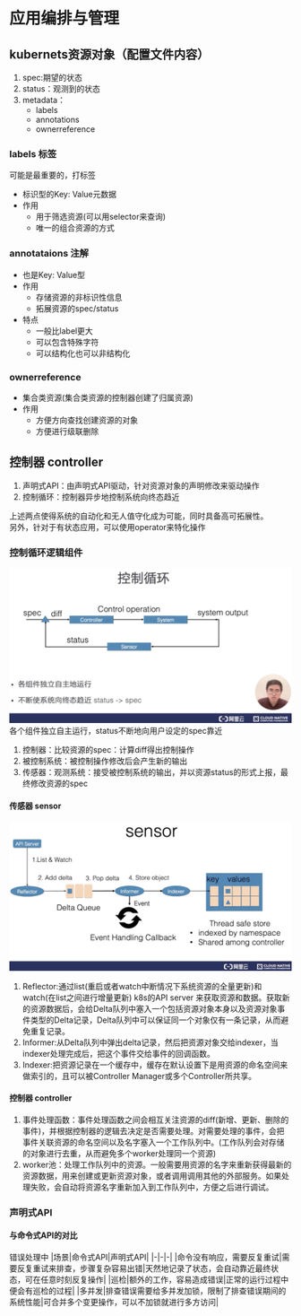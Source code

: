 # 应用编排与管理
## kubernets资源对象（配置文件内容）
1. spec:期望的状态
2. status：观测到的状态
3. metadata：
   - labels
   - annotations
   - ownerreference
### labels 标签
可能是最重要的，打标签
- 标识型的Key: Value元数据
- 作用
  - 用于筛选资源(可以用selector来查询)
  - 唯一的组合资源的方式
### annotataions 注解
- 也是Key: Value型
- 作用
  - 存储资源的非标识性信息
  - 拓展资源的spec/status
- 特点
  - 一般比label更大
  - 可以包含特殊字符
  - 可以结构化也可以非结构化
### ownerreference
- 集合类资源(集合类资源的控制器创建了归属资源)
- 作用
  - 方便方向查找创建资源的对象
  - 方便进行级联删除
## 控制器 controller
1. 声明式API：由声明式API驱动，针对资源对象的声明修改来驱动操作
2. 控制循环：控制器异步地控制系统向终态趋近  

上述两点使得系统的自动化和无人值守化成为可能，同时具备高可拓展性。  
另外，针对于有状态应用，可以使用operator来特化操作
### 控制循环逻辑组件
![控制循环](控制循环.png)
各个组件独立自主运行，status不断地向用户设定的spec靠近
1. 控制器：比较资源的spec：计算diff得出控制操作
2. 被控制系统：被控制操作修改后会产生新的输出
3. 传感器：观测系统：接受被控制系统的输出，并以资源status的形式上报，最终修改资源的spec
#### 传感器 sensor
![sensor](控制循环_sensor.png)
1. Reflector:通过list(重启或者watch中断情况下系统资源的全量更新)和watch(在list之间进行增量更新) k8s的API server 来获取资源和数据。获取新的资源数据后，会给Delta队列中塞入一个包括资源对象本身以及资源对象事件类型的Delta记录，Delta队列中可以保证同一个对象仅有一条记录，从而避免重复记录。
2. Informer:从Delta队列中弹出delta记录，然后把资源对象交给indexer，当indexer处理完成后，把这个事件交给事件的回调函数。
3. Indexer:把资源记录在一个缓存中，缓存在默认设置下是用资源的命名空间来做索引的，且可以被Controller Manager或多个Controller所共享。
#### 控制器 controller
1. 事件处理函数：事件处理函数之间会相互关注资源的diff(新增、更新、删除的事件)，并根据控制器的逻辑去决定是否需要处理。对需要处理的事件，会把事件关联资源的命名空间以及名字塞入一个工作队列中。(工作队列会对存储的对象进行去重，从而避免多个worker处理同一个资源)
2. worker池：处理工作队列中的资源。一般需要用资源的名字来重新获得最新的资源数据，用来创建或更新资源对象，或者调用调用其他的外部服务。如果处理失败，会自动将资源名字重新加入到工作队列中，方便之后进行调试。
### 声明式API
#### 与命令式API的对比
错误处理中
|场景|命令式API|声明式API|
|-|-|-|
|命令没有响应，需要反复重试|需要反复重试来排查，步骤复杂容易出错|天然地记录了状态，会自动靠近最终状态，可在任意时刻反复操作|
|巡检|额外的工作，容易造成错误|正常的运行过程中便会有巡检的过程|
|多并发|排查错误需要给多并发加锁，限制了排查错误期间的系统性能|可合并多个变更操作，可以不加锁就进行多方访问|